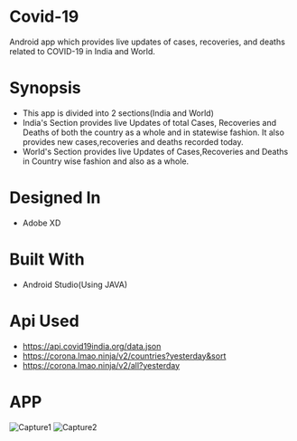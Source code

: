 # Covid-19
Android app which provides live updates of cases, recoveries, and deaths related to  COVID-19 in India and World.
# Synopsis
* This app is divided into 2 sections(India and World)
* India's Section provides live Updates of total Cases, Recoveries and Deaths of both the country as a whole and in statewise fashion. It also provides new cases,recoveries and deaths recorded today.
* World's Section provides live Updates of Cases,Recoveries and Deaths in Country wise fashion and also as a whole.
# Designed In
* Adobe XD
# Built With 
* Android Studio(Using JAVA)
# Api Used
* https://api.covid19india.org/data.json
* https://corona.lmao.ninja/v2/countries?yesterday&sort
* https://corona.lmao.ninja/v2/all?yesterday
# APP

![Capture1](https://user-images.githubusercontent.com/63808921/87069840-8645d480-c235-11ea-926d-43b747cf1dac.JPG)
![Capture2](https://user-images.githubusercontent.com/63808921/87069945-ad040b00-c235-11ea-9457-f1ccfd74a814.JPG)

